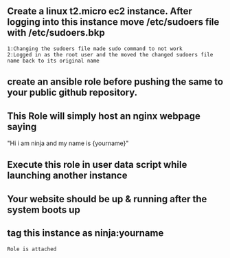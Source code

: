 ## Create a linux t2.micro ec2 instance. After logging into this instance move /etc/sudoers file with /etc/sudoers.bkp
```
1:Changing the sudoers file made sudo command to not work
2:Logged in as the root user and the moved the changed sudoers file name back to its original name
```
## create an ansible role before pushing the same to your public github repository.

## This Role will simply host an nginx webpage saying

"Hi i am ninja and my name is {yourname}"


## Execute this role in user data script while launching another instance


## Your website should be up & running after the system boots up


## tag this instance as ninja:yourname
```
Role is attached 
```
